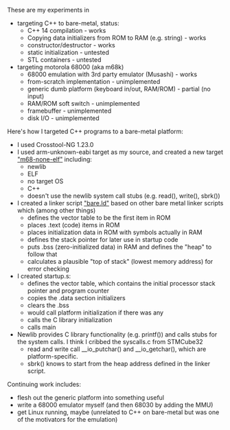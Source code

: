 These are my experiments in
* targeting C++ to bare-metal, status:
  * C++ 14 compilation - works
  * Copying data initializers from ROM to RAM (e.g. string) - works
  * constructor/destructor - works
  * static initialization - untested
  * STL containers - untested
* targeting motorola 68000 (aka m68k)
  * 68000 emulation with 3rd party emulator (Musashi) - works
  * from-scratch implementation - unimplemented
  * generic dumb platform (keyboard in/out, RAM/ROM) - partial (no input)
  * RAM/ROM soft switch - unimplemented
  * framebuffer - unimplemented
  * disk I/O - unimplemented

Here's how I targeted C++ programs to a bare-metal platform:
* I used Crosstool-NG 1.23.0
* I used arm-unknown-eabi target as my source, and created a new target ["m68-none-elf"](https://github.com/bradgrantham/m68k/blob/master/crosstool.config) including:
  * newlib
  * ELF
  * no target OS
  * C++
  * doesn't use the newlib system call stubs (e.g. read(), write(), sbrk())
* I created a linker script ["bare.ld"](https://github.com/bradgrantham/m68k/blob/master/bare.ld) based on other bare metal linker scripts which (among other things)
  * defines the vector table to be the first item in ROM
  * places .text (code) items in ROM
  * places initialization data in ROM with symbols actually in RAM
  * defines the stack pointer for later use in startup code
  * puts .bss (zero-initialized data) in RAM and defines the "heap" to follow that
  * calculates a plausible "top of stack" (lowest memory address) for error checking
* I created startup.s:
  * defines the vector table, which contains the initial processor stack pointer and program counter
  * copies the .data section initializers
  * clears the .bss
  * would call platform initialization if there was any
  * calls the C library initialization
  * calls main
* Newlib provides C library functionality (e.g. printf()) and calls stubs for the system calls.  I think I cribbed the syscalls.c from STMCube32
  * read and write call __io_putchar() and __io_getchar(), which are platform-specific.
  * sbrk() knows to start from the heap address defined in the linker script.
  
Continuing work includes:
  * flesh out the generic platform into something useful
  * write a 68000 emulator myself (and then 68030 by adding the MMU)
  * get Linux running, maybe (unrelated to C++ on bare-metal but was one of the motivators for the emulation)
